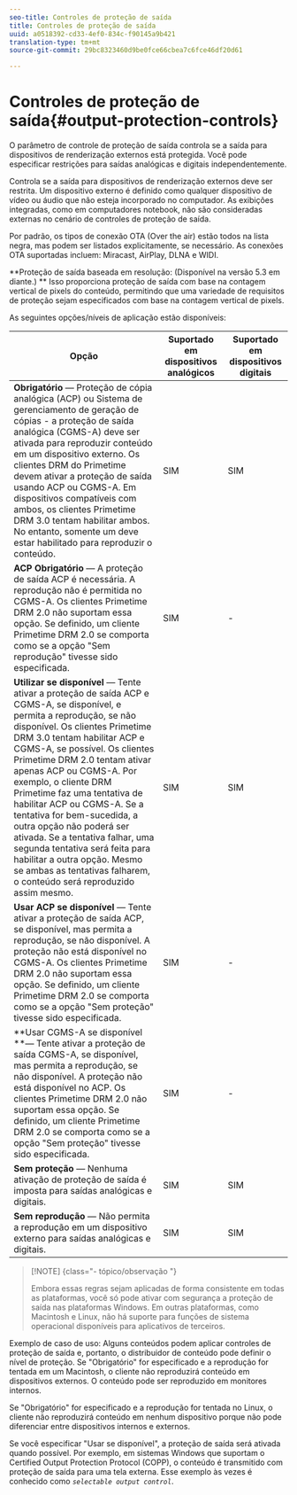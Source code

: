 ```yaml
---
seo-title: Controles de proteção de saída
title: Controles de proteção de saída
uuid: a0518392-cd33-4ef0-834c-f90145a9b421
translation-type: tm+mt
source-git-commit: 29bc8323460d9be0fce66cbea7c6fce46df20d61

---
```



# Controles de proteção de saída{#output-protection-controls}

O parâmetro de controle de proteção de saída controla se a saída para dispositivos de renderização externos está protegida. Você pode especificar restrições para saídas analógicas e digitais independentemente.

Controla se a saída para dispositivos de renderização externos deve ser restrita. Um dispositivo externo é definido como qualquer dispositivo de vídeo ou áudio que não esteja incorporado no computador. As exibições integradas, como em computadores notebook, não são consideradas externas no cenário de controles de proteção de saída.

Por padrão, os tipos de conexão OTA (Over the air) estão todos na lista negra, mas podem ser listados explicitamente, se necessário. As conexões OTA suportadas incluem: Miracast, AirPlay, DLNA e WIDI.

**Proteção de saída baseada em resolução: (Disponível na versão 5.3 em diante.) ** Isso proporciona proteção de saída com base na contagem vertical de pixels do conteúdo, permitindo que uma variedade de requisitos de proteção sejam especificados com base na contagem vertical de pixels.

As seguintes opções/níveis de aplicação estão disponíveis:

| Opção | Suportado em dispositivos analógicos | Suportado em dispositivos digitais |
|---|---|---|
| **Obrigatório** — Proteção de cópia analógica (ACP) ou Sistema de gerenciamento de geração de cópias - a proteção de saída analógica (CGMS-A) deve ser ativada para reproduzir conteúdo em um dispositivo externo. Os clientes DRM do Primetime devem ativar a proteção de saída usando ACP ou CGMS-A. Em dispositivos compatíveis com ambos, os clientes Primetime DRM 3.0 tentam habilitar ambos. No entanto, somente um deve estar habilitado para reproduzir o conteúdo. | SIM | SIM |
| **ACP Obrigatório** — A proteção de saída ACP é necessária. A reprodução não é permitida no CGMS-A. Os clientes Primetime DRM 2.0 não suportam essa opção. Se definido, um cliente Primetime DRM 2.0 se comporta como se a opção &quot;Sem reprodução&quot; tivesse sido especificada. | SIM | - |
| **Utilizar se disponível** — Tente ativar a proteção de saída ACP e CGMS-A, se disponível, e permita a reprodução, se não disponível. Os clientes Primetime DRM 3.0 tentam habilitar ACP e CGMS-A, se possível. Os clientes Primetime DRM 2.0 tentam ativar apenas ACP ou CGMS-A. Por exemplo, o cliente DRM Primetime faz uma tentativa de habilitar ACP ou CGMS-A. Se a tentativa for bem-sucedida, a outra opção não poderá ser ativada. Se a tentativa falhar, uma segunda tentativa será feita para habilitar a outra opção. Mesmo se ambas as tentativas falharem, o conteúdo será reproduzido assim mesmo. | SIM | SIM |
| **Usar ACP se disponível** — Tente ativar a proteção de saída ACP, se disponível, mas permita a reprodução, se não disponível. A proteção não está disponível no CGMS-A. Os clientes Primetime DRM 2.0 não suportam essa opção. Se definido, um cliente Primetime DRM 2.0 se comporta como se a opção &quot;Sem proteção&quot; tivesse sido especificada. | SIM | - |
| **Usar CGMS-A se disponível **— Tente ativar a proteção de saída CGMS-A, se disponível, mas permita a reprodução, se não disponível. A proteção não está disponível no ACP. Os clientes Primetime DRM 2.0 não suportam essa opção. Se definido, um cliente Primetime DRM 2.0 se comporta como se a opção &quot;Sem proteção&quot; tivesse sido especificada. | SIM | - |
| **Sem proteção** — Nenhuma ativação de proteção de saída é imposta para saídas analógicas e digitais. | SIM | SIM |
| **Sem reprodução** — Não permita a reprodução em um dispositivo externo para saídas analógicas e digitais. | SIM | SIM |

>[!NOTE] {class=&quot;- tópico/observação &quot;}
>
>Embora essas regras sejam aplicadas de forma consistente em todas as plataformas, você só pode ativar com segurança a proteção de saída nas plataformas Windows. Em outras plataformas, como Macintosh e Linux, não há suporte para funções de sistema operacional disponíveis para aplicativos de terceiros.

Exemplo de caso de uso: Alguns conteúdos podem aplicar controles de proteção de saída e, portanto, o distribuidor de conteúdo pode definir o nível de proteção. Se &quot;Obrigatório&quot; for especificado e a reprodução for tentada em um Macintosh, o cliente não reproduzirá conteúdo em dispositivos externos. O conteúdo pode ser reproduzido em monitores internos.

Se &quot;Obrigatório&quot; for especificado e a reprodução for tentada no Linux, o cliente não reproduzirá conteúdo em nenhum dispositivo porque não pode diferenciar entre dispositivos internos e externos.

Se você especificar &quot;Usar se disponível&quot;, a proteção de saída será ativada quando possível. Por exemplo, em sistemas Windows que suportam o Certified Output Protection Protocol (COPP), o conteúdo é transmitido com proteção de saída para uma tela externa. Esse exemplo às vezes é conhecido como *`selectable output control`*.
